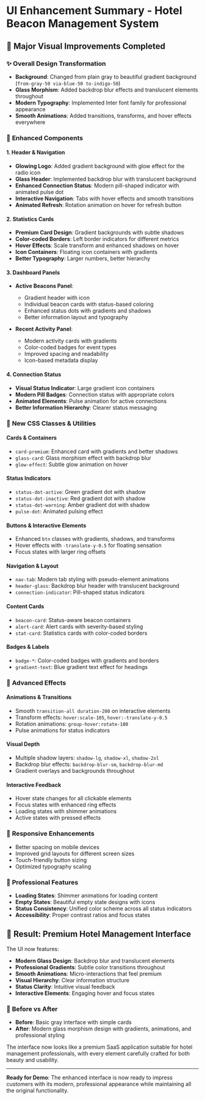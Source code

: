 # UI Enhancement Summary - Hotel Beacon Management System

## 🎨 **Major Visual Improvements Completed**

### ✨ **Overall Design Transformation**
- **Background**: Changed from plain gray to beautiful gradient background (`from-gray-50 via-blue-50 to-indigo-50`)
- **Glass Morphism**: Added backdrop blur effects and translucent elements throughout
- **Modern Typography**: Implemented Inter font family for professional appearance
- **Smooth Animations**: Added transitions, transforms, and hover effects everywhere

### 🎯 **Enhanced Components**

#### **1. Header & Navigation**
- **Glowing Logo**: Added gradient background with glow effect for the radio icon
- **Glass Header**: Implemented backdrop blur with translucent background
- **Enhanced Connection Status**: Modern pill-shaped indicator with animated pulse dot
- **Interactive Navigation**: Tabs with hover effects and smooth transitions
- **Animated Refresh**: Rotation animation on hover for refresh button

#### **2. Statistics Cards**
- **Premium Card Design**: Gradient backgrounds with subtle shadows
- **Color-coded Borders**: Left border indicators for different metrics
- **Hover Effects**: Scale transform and enhanced shadows on hover
- **Icon Containers**: Floating icon containers with gradients
- **Better Typography**: Larger numbers, better hierarchy

#### **3. Dashboard Panels**
- **Active Beacons Panel**:
  - Gradient header with icon
  - Individual beacon cards with status-based coloring
  - Enhanced status dots with gradients and shadows
  - Better information layout and typography
  
- **Recent Activity Panel**:
  - Modern activity cards with gradients
  - Color-coded badges for event types
  - Improved spacing and readability
  - Icon-based metadata display

#### **4. Connection Status**
- **Visual Status Indicator**: Large gradient icon containers
- **Modern Pill Badges**: Connection status with appropriate colors
- **Animated Elements**: Pulse animation for active connections
- **Better Information Hierarchy**: Clearer status messaging

### 🎨 **New CSS Classes & Utilities**

#### **Cards & Containers**
- `card-premium`: Enhanced card with gradients and better shadows
- `glass-card`: Glass morphism effect with backdrop blur
- `glow-effect`: Subtle glow animation on hover

#### **Status Indicators**
- `status-dot-active`: Green gradient dot with shadow
- `status-dot-inactive`: Red gradient dot with shadow  
- `status-dot-warning`: Amber gradient dot with shadow
- `pulse-dot`: Animated pulsing effect

#### **Buttons & Interactive Elements**
- Enhanced `btn` classes with gradients, shadows, and transforms
- Hover effects with `-translate-y-0.5` for floating sensation
- Focus states with larger ring offsets

#### **Navigation & Layout**
- `nav-tab`: Modern tab styling with pseudo-element animations
- `header-glass`: Backdrop blur header with translucent background
- `connection-indicator`: Pill-shaped status indicators

#### **Content Cards**
- `beacon-card`: Status-aware beacon containers
- `alert-card`: Alert cards with severity-based styling
- `stat-card`: Statistics cards with color-coded borders

#### **Badges & Labels**
- `badge-*`: Color-coded badges with gradients and borders
- `gradient-text`: Blue gradient text effect for headings

### 🌟 **Advanced Effects**

#### **Animations & Transitions**
- Smooth `transition-all duration-200` on interactive elements
- Transform effects: `hover:scale-105`, `hover:-translate-y-0.5`
- Rotation animations: `group-hover:rotate-180`
- Pulse animations for status indicators

#### **Visual Depth**
- Multiple shadow layers: `shadow-lg`, `shadow-xl`, `shadow-2xl`
- Backdrop blur effects: `backdrop-blur-sm`, `backdrop-blur-md`
- Gradient overlays and backgrounds throughout

#### **Interactive Feedback**
- Hover state changes for all clickable elements
- Focus states with enhanced ring effects
- Loading states with shimmer animations
- Active states with pressed effects

### 📱 **Responsive Enhancements**
- Better spacing on mobile devices
- Improved grid layouts for different screen sizes
- Touch-friendly button sizing
- Optimized typography scaling

### 🎯 **Professional Features**
- **Loading States**: Shimmer animations for loading content
- **Empty States**: Beautiful empty state designs with icons
- **Status Consistency**: Unified color scheme across all status indicators
- **Accessibility**: Proper contrast ratios and focus states

## 🚀 **Result: Premium Hotel Management Interface**

The UI now features:
- **Modern Glass Design**: Backdrop blur and translucent elements
- **Professional Gradients**: Subtle color transitions throughout
- **Smooth Animations**: Micro-interactions that feel premium
- **Visual Hierarchy**: Clear information structure
- **Status Clarity**: Intuitive visual feedback
- **Interactive Elements**: Engaging hover and focus states

### 🎨 **Before vs After**
- **Before**: Basic gray interface with simple cards
- **After**: Modern glass morphism design with gradients, animations, and professional styling

The interface now looks like a premium SaaS application suitable for hotel management professionals, with every element carefully crafted for both beauty and usability.

---

**Ready for Demo**: The enhanced interface is now ready to impress customers with its modern, professional appearance while maintaining all the original functionality.